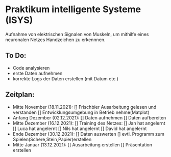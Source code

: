 # Praktikum intelligente Systeme (ISYS)

Aufnahme von elektrischen Signalen von Muskeln, um mithilfe eines neuronalen Netzes Handzeichen zu erkennnen.

## To Do:
- Code analysieren
- erste Daten aufnehmen
- korrekte Logs der Daten erstellen (mit Datum etc.)

## Zeitplan:
- Mitte November  (18.11.2021):
  []  Frischbier Ausarbeitung gelesen und verstanden
  []  Entwicklungsumgebung in Betrieb nehme(Matplot)  
- Anfang Dezember (02.12.2021):
  []  Daten aufnehmen
  []  Daten aufbereiten
- Mitte Dezember  (16.12.2021):
  []  Training des Netzes:
    []  Jan hat angelernt
    []  Luca hat angelernt
    []  Nils hat angelernt
    []  David hat angelernt
- Ende Dezember    (30.12.2021):
  []  Daten auswerten
  []  evtl. Programm zum Spielen(Schere,Stein,Papier)erstellen
- Mitte Januar     (13.12.2021):
  []  Ausarbeitung erstellen
  []  Präsentation erstellen
